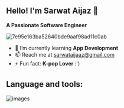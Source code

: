 ## Hello! I'm Sarwat Aijaz 👋
 **A Passionate Software Engineer**
 
 
![7e95e163ba52640bde9aaf98ad11c0ab](https://user-images.githubusercontent.com/124436066/216822629-f9ac4f26-a1db-4942-a069-3d529fda7c57.gif)



- 🌱 I’m currently learning **App Development**
- 📫 Reach me at sarwataijaaz@gmail.com
- ⚡ Fun fact: **K-pop Lover** :')

## Language and tools:


![images](https://user-images.githubusercontent.com/124436066/216822701-ec3aa94f-6a3e-4909-a4a2-3123eeee2102.png)




